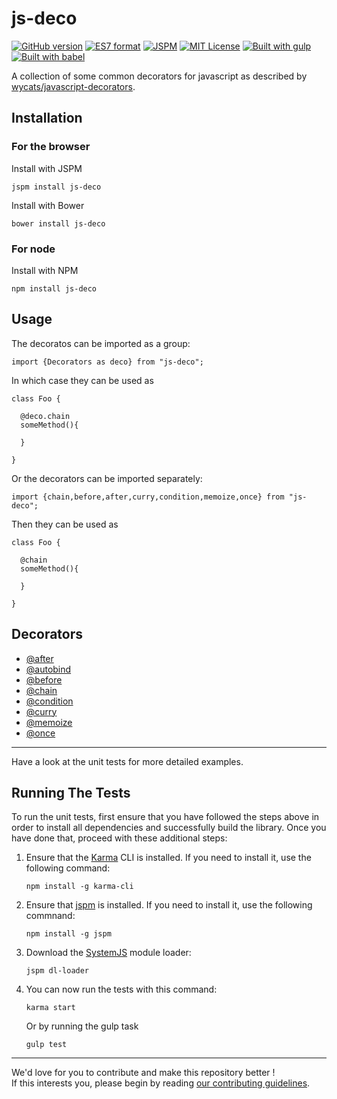 # js-deco

[![GitHub version](https://badge.fury.io/gh/gooy%2Fes7-method-decorators.svg?style=flat-square)](http://badge.fury.io/gh/gooy%2Fes7-method-decorators)
[![ES7 format](https://img.shields.io/badge/JS_format-es7-orange.svg?style=flat-square)](http://www.ecmascript.org/)
[![JSPM](https://img.shields.io/badge/JSPM-gooy/es7--method--decorators-db772b.svg?style=flat-square)](http://jspm.io)
[![MIT License](https://img.shields.io/badge/license-MIT-blue.svg?style=flat-square)](http://opensource.org/licenses/MIT)
[![Built with gulp](http://img.shields.io/badge/built%20with-gulp-red.svg?style=flat-square)](http://gulpjs.com/)
[![Built with babel](http://img.shields.io/badge/transpiled%20with-babel-bfb222.svg?style=flat-square)](http://babeljs.io/)

A collection of some common decorators for javascript as described by [wycats/javascript-decorators](https://github.com/wycats/javascript-decorators).

## Installation

### For the browser

Install with JSPM

    jspm install js-deco
    
Install with Bower

    bower install js-deco
    
### For node

Install with NPM

    npm install js-deco
    
## Usage

The decoratos can be imported as a group:

    import {Decorators as deco} from "js-deco";
    
In which case they can be used as

    class Foo {
    
      @deco.chain
      someMethod(){
        
      }
      
    }
    
Or the decorators can be imported separately:

    import {chain,before,after,curry,condition,memoize,once} from "js-deco";
  
Then they can be used as

    class Foo {
        
      @chain
      someMethod(){
        
      }
      
    }

## Decorators

  - [@after](doc/after.md)
  - [@autobind](doc/autobind.md)
  - [@before](doc/before.md)
  - [@chain](doc/chain.md)
  - [@condition](doc/condition.md)
  - [@curry](doc/curry.md)
  - [@memoize](doc/memoize.md)
  - [@once](doc/once.md)

---

Have a look at the unit tests for more detailed examples.


## Running The Tests

To run the unit tests, first ensure that you have followed the steps above in order to install all dependencies and successfully build the library. Once you have done that, proceed with these additional steps:

1. Ensure that the [Karma](http://karma-runner.github.io/) CLI is installed. If you need to install it, use the following command:

    ```shell
    npm install -g karma-cli
    ```
2. Ensure that [jspm](http://jspm.io/) is installed. If you need to install it, use the following commnand:

    ```shell
    npm install -g jspm
    ```
3. Download the [SystemJS](https://github.com/systemjs/systemjs) module loader:

    ```shell
    jspm dl-loader
    ```

4. You can now run the tests with this command:

    ```shell
    karma start
    ```
    
    Or by running the gulp task
    
    ```shell
    gulp test
    ```
___

We'd love for you to contribute and make this repository better !   
If this interests you, please begin by reading [our contributing guidelines](CONTRIBUTING.md).
